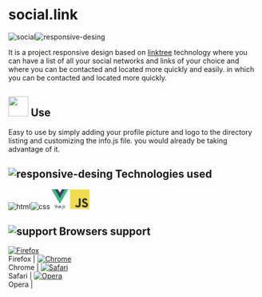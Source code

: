 # social.link 

<img src="https://image.flaticon.com/icons/png/512/2885/2885427.png" alt="social" width="40" height="40"><img src="https://image.flaticon.com/icons/png/512/1055/1055687.png" alt="responsive-desing" width="40" height="40">

It is a project responsive design based on <a href="https://linktr.ee">linktree</a> technology where you can have a list of all your social networks and links of your choice and where you can be contacted and located more quickly and easily. 
in which you can be contacted and located more quickly.

## <img src="https://image.flaticon.com/icons/png/512/617/617800.png" width="40" height="40"> Use

Easy to use by simply adding your profile picture and logo to the directory listing and customizing the info.js file. 
you would already be taking advantage of it.



## <img src="https://image.flaticon.com/icons/png/512/3206/3206042.png" alt="responsive-desing" width="40" height="40"> Technologies used

<img src="https://image.flaticon.com/icons/png/512/1051/1051277.png"  alt="html" width="40" height="40"><img src="https://image.flaticon.com/icons/png/512/732/732190.png"  alt="css" width="40" height="40"><img src="https://raw.githubusercontent.com/devicons/devicon/master/icons/vuejs/vuejs-original-wordmark.svg" alt="vuejs" width="40" height="40"/><img src="https://raw.githubusercontent.com/devicons/devicon/master/icons/javascript/javascript-original.svg" alt="javascript" width="40" height="40"/> 


## <img src="https://image.flaticon.com/icons/png/512/2435/2435107.png" alt="support" width="40" height="40"> Browsers support

[<img src="https://raw.githubusercontent.com/alrra/browser-logos/master/src/firefox/firefox_48x48.png" alt="Firefox" width="24px" height="24px" />](https://godban.github.io/browsers-support-badges/)</br>Firefox | [<img src="https://raw.githubusercontent.com/alrra/browser-logos/master/src/chrome/chrome_48x48.png" alt="Chrome" width="24px" height="24px" />](https://godban.github.io/browsers-support-badges/)</br>Chrome | [<img src="https://raw.githubusercontent.com/alrra/browser-logos/master/src/safari/safari_48x48.png" alt="Safari" width="24px" height="24px" />](https://godban.github.io/browsers-support-badges/)</br>Safari | [<img src="https://raw.githubusercontent.com/alrra/browser-logos/master/src/opera/opera_48x48.png" alt="Opera" width="24px" height="24px" />](https://godban.github.io/browsers-support-badges/)</br> Opera |
